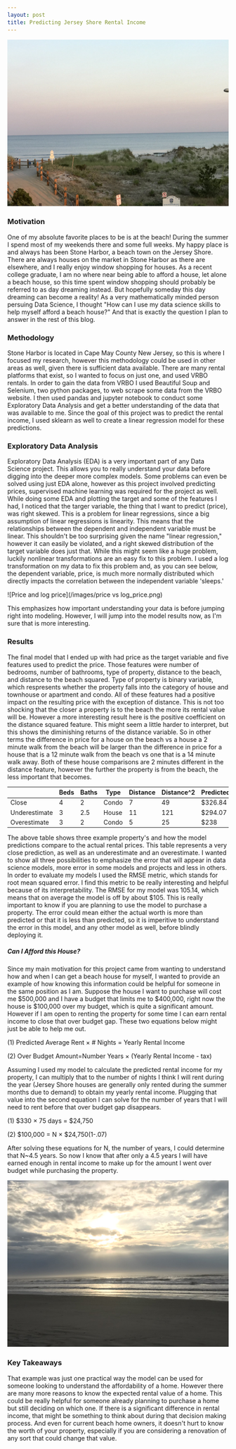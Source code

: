 ```yaml
---
layout: post
title: Predicting Jersey Shore Rental Income
---
```


![Stone Harbor](/images/stone_harbor_front.jpg)

### Motivation

One of my absolute favorite places to be is at the beach!  During the summer I spend most of my weekends there and some full weeks. My happy place is and always has been Stone Harbor, a beach town on the Jersey Shore.  There are always houses on the market in Stone Harbor as there are elsewhere, and I really enjoy window shopping for houses.  As a recent college graduate, I am no where near being able to afford a house, let alone a beach house, so this time spent window shopping should probably be referred to as day dreaming instead.  But hopefully someday this day dreaming can become a reality!  As a very mathematically minded person persuing Data Science, I thought "How can I use my data science skills to help myself afford a beach house?" And that is exactly the question I plan to answer in the rest of this blog.  

### Methodology

Stone Harbor is located in Cape May County New Jersey, so this is where I focused my research, however this methodology could be used in other areas as well, given there is sufficient data available.  There are many rental platforms that exist, so I wanted to focus on just one, and used VRBO rentals.  In order to gain the data from VRBO I used Beautiful Soup and Selenium, two python packages, to web scrape some data from the VRBO website.  I then used pandas and jupyter notebook to conduct some Exploratory Data Analysis and get a better understanding of the data that was available to me.  Since the goal of this project was to predict the rental income, I used sklearn as well to create a linear regression model for these predictions.  

### Exploratory Data Analysis

Exploratory Data Analysis (EDA) is a very important part of any Data Science project.  This allows you to really understand your data before digging into the deeper more complex models.  Some problems can even be solved using just EDA alone, however as this project involved predicting prices, supervised machine learning was required for the project as well.  While doing some EDA and plotting the target and some of the features I had, I noticed that the targer variable, the thing that I want to predict (price), was right skewed.  This is a problem for linear regressions, since a big assumption of linear regressions is linearity.  This means that the relationships between the dependent and independent variable must be linear.  This shouldn't be too surprising given the name "linear regression," however it can easily be violated, and a right skewed distribution of the target variable does just that.  While this might seem like a huge problem, luckily nonlinear transformations are an easy fix to this problem. I used a log transformation on my data to fix this problem and, as you can see below, the dependent variable, price, is much more normally distributed which directly impacts the correlation between the independent variable 'sleeps.'

![Price and log price](/images/price vs log_price.png)

This emphasizes how important understanding your data is before jumping right into modeling.  However, I will jump into the model results now, as I'm sure that is more interesting. 



### Results

The final model that I ended up with had price as the target variable and five features used to predict the price.  Those features were number of bedrooms, number of bathrooms, type of property, distance to the beach, and distance to the beach squared.  Type of property is binary variable, which respresents whether the property falls into the category of house and townhouse or apartment and condo.  All of these features had a positive impact on the resulting price with the exception of distance.  This is not too shocking that the closer a property is to the beach the more its rental value will be.  However a more interesting result here is the positive coefficient on the distance squared feature.  This might seem a little harder to interpret, but this shows the diminishing returns of the distance variable.  So in other terms the difference in price for a house on the beach vs a house a 2 minute walk from the beach will be larger than the difference in price for a house that is a 12 minute walk from the beach vs one that is a 14 minute walk away.  Both of these house comparisons are 2 minutes different in the distance feature, however the further the property is from the beach, the less important that becomes.  

|               | Beds | Baths | Type  | Distance | Distance^2 | Predicted | Actual |
| ------------- | ---- | ----- | ----- | -------- | ---------- | --------- | ------ |
| Close         | 4    | 2     | Condo | 7        | 49         | $326.84   | $325   |
| Underestimate | 3    | 2.5   | House | 11       | 121        | $294.07   | $350   |
| Overestimate  | 3    | 2     | Condo | 5        | 25         | $238      | $239   |

The above table shows three example property's and how the model predictions compare to the actual rental prices.  This table represents a very close prediction, as well as an underestimate and an overestimate.  I wanted to show all three possibilities to emphasize the error that will appear in data science models, more error in some models and projects and less in others.  In order to evaluate my models I used the RMSE metric, which stands for root mean squared error.  I find this metric to be really interesting and helpful because of its interpretability.  The RMSE for my model was 105.14, which means that on average the model is off by about $105.  This is really important to know if you are planning to use the model to purchase a property.  The error could mean either the actual worth is more than predicted or that it is less than predicted, so it is imperitive to understand the error in this model, and any other model as well, before blindly deploying it. 

##### Can I Afford this House?

Since my main motivation for this project came from wanting to understand how and when I can get a beach house for myself, I wanted to provide an example of how knowing this information could be helpful for someone in the same position as I am.  Suppose the house I want to purchase will cost me $500,000 and I have a budget that limits me to $400,000, right now the house is $100,000 over my budget, which is quite a significant amount. However if I am open to renting the property for some time I can earn rental income to close that over budget gap. These two equations below might just be able to help me out.  

(1) Predicted Average Rent × # Nights = Yearly Rental Income

(2) Over Budget Amount=Number Years × (Yearly Rental Income - tax)

 Assuming I used my model to calculate the predicted rental income for my property, I can multiply that to the number of nights I think I will rent during the year (Jersey Shore houses are generally only rented during the summer months due to demand) to obtain my yearly rental income.  Plugging that value into the second equation I can solve for the number of years that I will need to rent before that over budget gap disappears.  

(1) $330 × 75 days = $24,750

(2) $100,000 = N × $24,750(1-.07)

After solving these equations for N, the number of years, I could determine that N~4.5 years.  So now I know that after only a 4.5 years I will have earned enough in rental income to make up for the amount I went over budget while purchasing the property.  

![Stone Harbor](/images/stone_harbor_back.jpg)

### Key Takeaways

That example was just one practical way the model can be used for someone looking to understand the affordability of a home.  However there are many more reasons to know the expected rental value of a home.  This could be really helpful for someone already planning to purchase a home but still deciding on which one.  If there is a significant difference in rental income, that might be something to think about during that decision making process.  And even for current beach home owners, it doesn't hurt to know the worth of your property, especially if you are considering a renovation of any sort that could change that value. 
